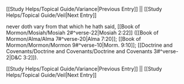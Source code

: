 [[Study Helps/Topical Guide/Variance|Previous Entry]]  ||  [[Study Helps/Topical Guide/Veil|Next Entry]]

 never doth vary from that which he hath said, [[Book of Mormon/Mosiah/Mosiah 2#^verse-22|Mosiah 2:22]] ([[Book of Mormon/Alma/Alma 7#^verse-20|Alma 7:20]]; [[Book of Mormon/Mormon/Mormon 9#^verse-10|Morm. 9:10]]; [[Doctrine and Covenants/Doctrine and Covenants/Doctrine and Covenants 3#^verse-2|D&C 3:2]]).

[[Study Helps/Topical Guide/Variance|Previous Entry]]  ||  [[Study Helps/Topical Guide/Veil|Next Entry]]